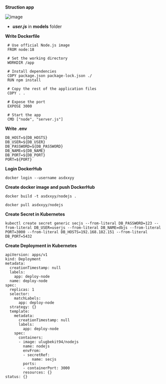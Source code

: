 **Struction app**

![image](https://github.com/user-attachments/assets/a204383c-d236-4727-9807-bc4f03814ad2)

  - _**user.js**_ in **models** folder

 **Write Dockerfile**

     # Use official Node.js image
     FROM node:18

     # Set the working directory
     WORKDIR /app

     # Install dependencies
     COPY package.json package-lock.json ./
     RUN npm install

     # Copy the rest of the application files
     COPY . .

     # Expose the port
     EXPOSE 3000

     # Start the app
     CMD ["node", "server.js"]


**Write .env**

    DB_HOST=${DB_HOSTS}
    DB_USER=${DB_USER}
    DB_PASSWORD=${DB_PASSWORD}
    DB_NAME=${DB_NAME}
    DB_PORT=${DB_PORT}
    PORT=${PORT}

**Login DockerHub**

    docker login --username asdxxyy

**Create docker image and push DockerHub**

    docker build -t asdxxyy/nodejs .

    docker pull asdxxyy/nodejs

**Create Secret in Kubernetes**

    kubectl create secret generic secjs --from-literal DB_PASSWORD=123 --from-literal DB_USER=userjs --from-literal DB_NAME=dbjs --from-literal PORT=3000 --from-literal DB_HOSTS=192.168.182.151 --from-literal DB_PORT=5432

**Create Deployment in Kubernetes**

    apiVersion: apps/v1
    kind: Deployment
    metadata:
      creationTimestamp: null
      labels:
        app: deploy-node
      name: deploy-node
    spec:
      replicas: 1
      selector:
        matchLabels:
          app: deploy-node
      strategy: {}
      template:
        metadata:
          creationTimestamp: null
          labels:
            app: deploy-node
        spec:
          containers:
          - image: ulugbekit94/nodejs
            name: nodejs
            envFrom:
            - secretRef:
                name: secjs
            ports:
            - containerPort: 3000
            resources: {}
    status: {}


